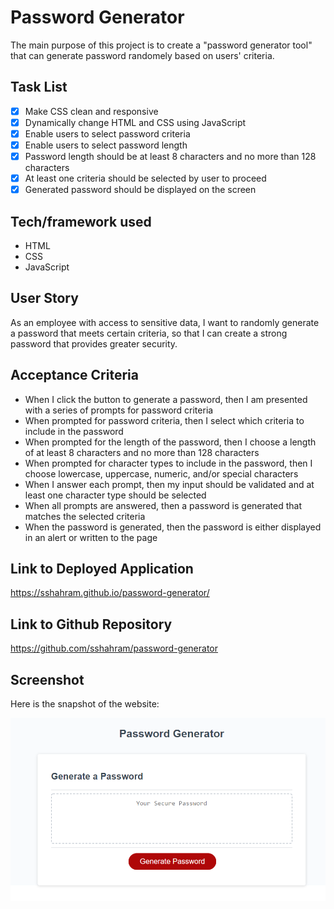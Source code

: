 # Password Generator

The main purpose of this project is to create a "password generator tool" that can generate password randomely based on users' criteria.

## Task List

- [x] Make CSS clean and responsive
- [x] Dynamically change HTML and CSS using JavaScript
- [x] Enable users to select password criteria
- [x] Enable users to select password length
- [x] Password length should be at least 8 characters and no more than 128 characters
- [x] At least one criteria should be selected by user to proceed
- [x] Generated password should be displayed on the screen

## Tech/framework used
* HTML
* CSS
* JavaScript

## User Story

As an employee with access to sensitive data, I want to randomly generate a password that meets certain criteria, so that I can create a strong password that provides greater security.

## Acceptance Criteria

* When I click the button to generate a password, then I am presented with a series of prompts for password criteria
* When prompted for password criteria, then I select which criteria to include in the password
* When prompted for the length of the password, then I choose a length of at least 8 characters and no more than 128 characters
* When prompted for character types to include in the password, then I choose lowercase, uppercase, numeric, and/or special characters
* When I answer each prompt, then my input should be validated and at least one character type should be selected
* When all prompts are answered, then a password is generated that matches the selected criteria
* When the password is generated, then the password is either displayed in an alert or written to the page

## Link to Deployed Application
https://sshahram.github.io/password-generator/

## Link to Github Repository
https://github.com/sshahram/password-generator

## Screenshot
Here is the snapshot of the website:

![alt="password-generator"](./assets/images/password-generator.png)